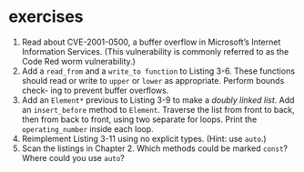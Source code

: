 # exercises

1. Read about CVE-2001-0500, a buffer overflow in Microsoft’s Internet
Information Services. (This vulnerability is commonly referred to as the Code
Red worm vulnerability.)
2. Add a `read_from` and a `write_to function` to Listing 3-6. These functions
should read or write to `upper` or `lower` as appropriate. Perform bounds check-
ing to prevent buffer overflows.
3. Add an `Element*` previous to Listing 3-9 to make a *doubly linked list*. Add
an `insert_before` method to `Element`. Traverse the list from front to back, then
from back to front, using two separate for loops. Print the `operating_number`
inside each loop.
4. Reimplement Listing 3-11 using no explicit types. (Hint: use `auto`.)
5. Scan the listings in Chapter 2. Which methods could be marked `const`?
Where could you use `auto`?

